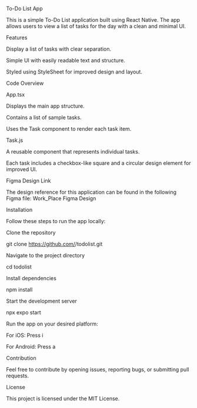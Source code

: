 To-Do List App

This is a simple To-Do List application built using React Native. The app allows users to view a list of tasks for the day with a clean and minimal UI.

Features

Display a list of tasks with clear separation.

Simple UI with easily readable text and structure.

Styled using StyleSheet for improved design and layout.

Code Overview

App.tsx

Displays the main app structure.

Contains a list of sample tasks.

Uses the Task component to render each task item.

Task.js

A reusable component that represents individual tasks.

Each task includes a checkbox-like square and a circular design element for improved UI.

Figma Design Link

The design reference for this application can be found in the following Figma file:
Work_Place Figma Design

Installation

Follow these steps to run the app locally:

Clone the repository

git clone https://github.com/<your-username>/todolist.git

Navigate to the project directory

cd todolist

Install dependencies

npm install

Start the development server

npx expo start

Run the app on your desired platform:

For iOS: Press i

For Android: Press a

Contribution

Feel free to contribute by opening issues, reporting bugs, or submitting pull requests.

License

This project is licensed under the MIT License.

